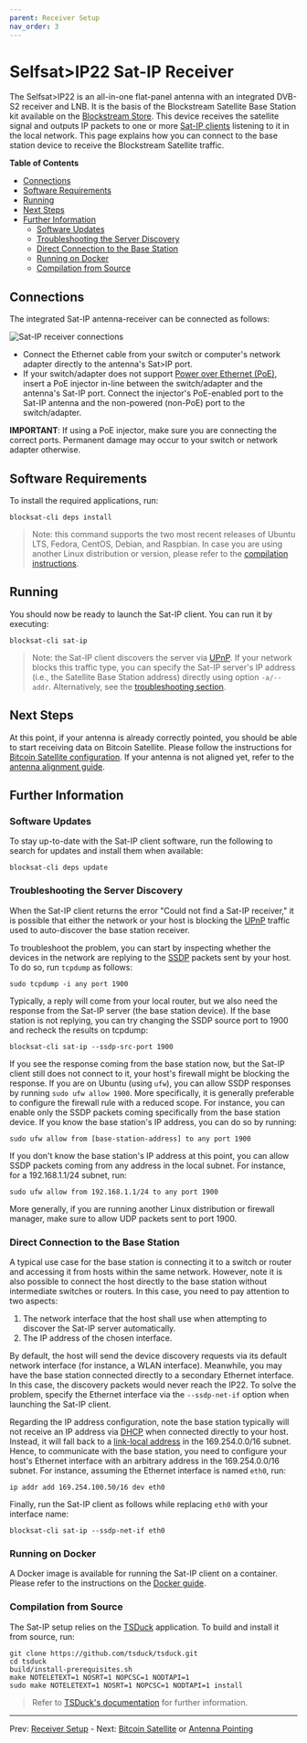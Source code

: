 ```yaml
---
parent: Receiver Setup
nav_order: 3
---
```


# Selfsat>IP22 Sat-IP Receiver

The Selfsat>IP22 is an all-in-one flat-panel antenna with an integrated DVB-S2 receiver and LNB. It is the basis of the Blockstream Satellite Base Station kit available on the [Blockstream Store](https://store.blockstream.com/products/blockstream-satellite-base-station/). This device receives the satellite signal and outputs IP packets to one or more [Sat-IP clients](https://en.wikipedia.org/wiki/Sat-IP) listening to it in the local network. This page explains how you can connect to the base station device to receive the Blockstream Satellite traffic.

<!-- markdown-toc start - Don't edit this section. Run M-x markdown-toc-refresh-toc -->
**Table of Contents**

- [Connections](#connections)
- [Software Requirements](#software-requirements)
- [Running](#running)
- [Next Steps](#next-steps)
- [Further Information](#further-information)
  - [Software Updates](#software-updates)
  - [Troubleshooting the Server Discovery](#troubleshooting-the-server-discovery)
  - [Direct Connection to the Base Station](#direct-connection-to-the-base-station)
  - [Running on Docker](#running-on-docker)
  - [Compilation from Source](#compilation-from-source)

<!-- markdown-toc end -->


## Connections

The integrated Sat-IP antenna-receiver can be connected as follows:

![Sat-IP receiver connections](img/sat-ip-connections.png "Sat-IP receiver connections")

- Connect the Ethernet cable from your switch or computer's network adapter directly to the antenna's Sat>IP port.
- If your switch/adapter does not support [Power over Ethernet (PoE)](https://en.wikipedia.org/wiki/Power_over_Ethernet), insert a PoE injector in-line between the switch/adapter and the antenna's Sat-IP port. Connect the injector's PoE-enabled port to the Sat-IP antenna and the non-powered (non-PoE) port to the switch/adapter.

**IMPORTANT**: If using a PoE injector, make sure you are connecting the correct ports. Permanent damage may occur to your switch or network adapter otherwise.

## Software Requirements

To install the required applications, run:

```
blocksat-cli deps install
```

> Note: this command supports the two most recent releases of Ubuntu LTS, Fedora, CentOS, Debian, and Raspbian. In case you are using another Linux distribution or version, please refer to the [compilation instructions](#compilation-from-source).

## Running

You should now be ready to launch the Sat-IP client. You can run it by executing:

```
blocksat-cli sat-ip
```

> Note: the Sat-IP client discovers the server via [UPnP](https://en.wikipedia.org/wiki/Universal_Plug_and_Play). If your network blocks this traffic type, you can specify the Sat-IP server's IP address (i.e., the Satellite Base Station address) directly using option `-a/--addr`. Alternatively, see the [troubleshooting section](#troubleshooting-the-server-discovery).

## Next Steps

At this point, if your antenna is already correctly pointed, you should be able to start receiving data on Bitcoin Satellite. Please follow the instructions for [Bitcoin Satellite configuration](bitcoin.md). If your antenna is not aligned yet, refer to the [antenna alignment guide](antenna-pointing.md).

## Further Information

### Software Updates

To stay up-to-date with the Sat-IP client software, run the following to search for updates and install them when available:

```
blocksat-cli deps update
```
### Troubleshooting the Server Discovery

When the Sat-IP client returns the error "Could not find a Sat-IP receiver," it is possible that either the network or your host is blocking the [UPnP](https://en.wikipedia.org/wiki/Universal_Plug_and_Play) traffic used to auto-discover the base station receiver.

To troubleshoot the problem, you can start by inspecting whether the devices in the network are replying to the [SSDP](https://en.wikipedia.org/wiki/Simple_Service_Discovery_Protocol) packets sent by your host. To do so, run `tcpdump` as follows:

```
sudo tcpdump -i any port 1900
```

Typically, a reply will come from your local router, but we also need the response from the Sat-IP server (the base station device). If the base station is not replying, you can try changing the SSDP source port to 1900 and recheck the results on tcpdump:

```
blocksat-cli sat-ip --ssdp-src-port 1900
```

If you see the response coming from the base station now, but the Sat-IP client still does not connect to it, your host's firewall might be blocking the response. If you are on Ubuntu (using `ufw`), you can allow SSDP responses by running `sudo ufw allow 1900`. More specifically, it is generally preferable to configure the firewall rule with a reduced scope. For instance, you can enable only the SSDP packets coming specifically from the base station device. If you know the base station's IP address, you can do so by running:

```
sudo ufw allow from [base-station-address] to any port 1900
```

If you don't know the base station's IP address at this point, you can allow SSDP packets coming from any address in the local subnet. For instance, for a 192.168.1.1/24 subnet, run:

```
sudo ufw allow from 192.168.1.1/24 to any port 1900
```

More generally, if you are running another Linux distribution or firewall manager, make sure to allow UDP packets sent to port 1900.

### Direct Connection to the Base Station

A typical use case for the base station is connecting it to a switch or router and accessing it from hosts within the same network. However, note it is also possible to connect the host directly to the base station without intermediate switches or routers. In this case, you need to pay attention to two aspects:

1. The network interface that the host shall use when attempting to discover the Sat-IP server automatically.
2. The IP address of the chosen interface.

By default, the host will send the device discovery requests via its default network interface (for instance, a WLAN interface). Meanwhile, you may have the base station connected directly to a secondary Ethernet interface. In this case, the discovery packets would never reach the IP22. To solve the problem, specify the Ethernet interface via the `--ssdp-net-if` option when launching the Sat-IP client.

Regarding the IP address configuration, note the base station typically will not receive an IP address via [DHCP](https://en.wikipedia.org/wiki/Dynamic_Host_Configuration_Protocol) when connected directly to your host. Instead, it will fall back to a [link-local address](https://en.wikipedia.org/wiki/Link-local_address) in the 169.254.0.0/16 subnet. Hence, to communicate with the base station, you need to configure your host's Ethernet interface with an arbitrary address in the 169.254.0.0/16 subnet. For instance, assuming the Ethernet interface is named `eth0`, run:

```
ip addr add 169.254.100.50/16 dev eth0
```

Finally, run the Sat-IP client as follows while replacing `eth0` with your interface name:

```
blocksat-cli sat-ip --ssdp-net-if eth0
```

### Running on Docker

A Docker image is available for running the Sat-IP client on a container. Please refer to the instructions on the [Docker guide](docker.md).

### Compilation from Source

The Sat-IP setup relies on the [TSDuck](https://tsduck.io/) application. To build and install it from source, run:

```
git clone https://github.com/tsduck/tsduck.git
cd tsduck
build/install-prerequisites.sh
make NOTELETEXT=1 NOSRT=1 NOPCSC=1 NODTAPI=1
sudo make NOTELETEXT=1 NOSRT=1 NOPCSC=1 NODTAPI=1 install
```

> Refer to [TSDuck's documentation](https://tsduck.io/doxy/building.html) for further information.

---

Prev: [Receiver Setup](receiver.md) - Next: [Bitcoin Satellite](bitcoin.md) or [Antenna Pointing](antenna-pointing.md)
